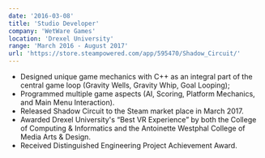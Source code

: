 ```yaml
---
date: '2016-03-08'
title: 'Studio Developer'
company: 'WetWare Games'
location: 'Drexel University'
range: 'March 2016 - August 2017'
url: 'https://store.steampowered.com/app/595470/Shadow_Circuit/'
---
```


- Designed unique game mechanics with C++ as an integral part of the central game loop (Gravity Wells, Gravity Whip, Goal Looping);
- Programmed multiple game aspects (AI, Scoring, Platform Mechanics, and Main Menu Interaction).
- Released Shadow Circuit to the Steam market place in March 2017.
- Awarded Drexel University's “Best VR Experience” by both the College of Computing & Informatics and the Antoinette Westphal College of Media Arts & Design.
- Received Distinguished Engineering Project Achievement Award.
